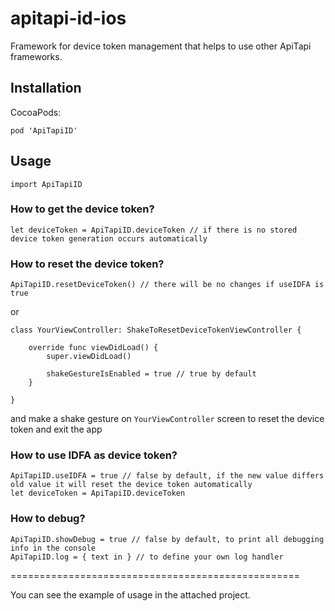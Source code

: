 # apitapi-id-ios

Framework for device token management that helps to use other ApiTapi frameworks.

## Installation

CocoaPods:

```
pod 'ApiTapiID'
```

## Usage

```
import ApiTapiID
```

### How to get the device token?

```
let deviceToken = ApiTapiID.deviceToken // if there is no stored device token generation occurs automatically
```

### How to reset the device token?

```
ApiTapiID.resetDeviceToken() // there will be no changes if useIDFA is true
```

or

```
class YourViewController: ShakeToResetDeviceTokenViewController {
	
	override func viewDidLoad() {
    	super.viewDidLoad()

    	shakeGestureIsEnabled = true // true by default
  	}

}

```
and make a shake gesture on `YourViewController` screen to reset the device token and exit the app

### How to use IDFA as device token?

```
ApiTapiID.useIDFA = true // false by default, if the new value differs old value it will reset the device token automatically
let deviceToken = ApiTapiID.deviceToken
```

### How to debug?

```
ApiTapiID.showDebug = true // false by default, to print all debugging info in the console
ApiTapiID.log = { text in } // to define your own log handler 
```

==================================================

You can see the example of usage in the attached project.